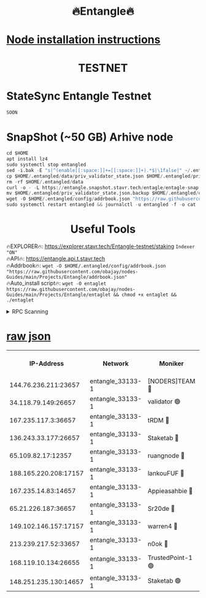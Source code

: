 <h1 align="center"> 🔥Entangle🔥</h1>

[Node installation instructions](https://github.com/obajay/nodes-Guides/tree/main/Projects/Entangle)
=

<h1 align="center"> TESTNET</h1>

# StateSync Entangle Testnet
```python
SOON
```
# SnapShot (~50 GB) Arhive node
```python
cd $HOME
apt install lz4
sudo systemctl stop entangled
sed -i.bak -E "s|^(enable[[:space:]]+=[[:space:]]+).*$|\1false|" ~/.entangled/config/config.toml
cp $HOME/.entangled/data/priv_validator_state.json $HOME/.entangled/priv_validator_state.json.backup
rm -rf $HOME/.entangled/data
curl -o - -L https://entangle.snapshot.stavr.tech/entagle/entagle-snap.tar.lz4 | lz4 -c -d - | tar -x -C $HOME/.entangled --strip-components 2
mv $HOME/.entangled/priv_validator_state.json.backup $HOME/.entangled/data/priv_validator_state.json
wget -O $HOME/.entangled/config/addrbook.json "https://raw.githubusercontent.com/obajay/nodes-Guides/main/Projects/Entangle/addrbook.json"
sudo systemctl restart entangled && journalctl -u entangled -f -o cat
```
 <h1 align="center"> Useful Tools</h1>
 
🔥EXPLORER🔥: https://explorer.stavr.tech/Entangle-testnet/staking        `Indexer "ON"` \
🔥API🔥:      https://entangle.api.t.stavr.tech \
🔥Addrbook🔥: ```wget -O $HOME/.entangled/config/addrbook.json "https://raw.githubusercontent.com/obajay/nodes-Guides/main/Projects/Entangle/addrbook.json"``` \
🔥Auto_install script🔥:  `wget -O entaglet https://raw.githubusercontent.com/obajay/nodes-Guides/main/Projects/Entangle/entaglet && chmod +x entaglet && ./entaglet`


<details>
<summary>RPC Scanning</summary>

<h2 align="center"> We scan nodes in real time every 4 hours. And we provide the final result of RPC endpoints.
We cannot influence the operation of these nodes in any way. </h2>


```python
If Voting Power is higher than 0 --> then the Node is a validator of the network and may be subject to attack and be a potential threat to the chain.
```
```python
We marked such validators with a red symbol
```

</details>

[raw json](https://rpc-check.entangt.stavr.tech/entangt/rpc-entangt-result.json)
=


<table><tr><th>IP-Address</th><th>Network</th><th>Moniker</th><th>Latest Block Height</th><th>Earliest Block Height</th><th>Catching Up</th><th>Tx Index</th><th>Voting Power</th><th>Scan Time</th></tr><tr><td>144.76.236.211:23657</td><td>entangle_33133-1</td><td>[NODERS]TEAM 🔴</td><td>2293193</td><td>1</td><td>False</td><td>off</td><td>27069241719377273</td><td>2024-02-21T05:06:28.750488889UTC</td></tr><tr><td>34.118.79.149:26657</td><td>entangle_33133-1</td><td>validator 🟢</td><td>2293194</td><td>1</td><td>False</td><td>on</td><td>0</td><td>2024-02-21T05:06:35.740017148UTC</td></tr><tr><td>167.235.117.3:36657</td><td>entangle_33133-1</td><td>tRDM 🔴</td><td>2293196</td><td>1</td><td>False</td><td>on</td><td>188158110631918</td><td>2024-02-21T05:06:40.569947078UTC</td></tr><tr><td>136.243.33.177:26657</td><td>entangle_33133-1</td><td>Staketab 🔴</td><td>2293194</td><td>660001</td><td>False</td><td>on</td><td>156068372034410</td><td>2024-02-21T05:06:31.095999673UTC</td></tr><tr><td>65.109.82.17:12357</td><td>entangle_33133-1</td><td>ruangnode 🔴</td><td>2293191</td><td>1312001</td><td>False</td><td>off</td><td>512795424768566</td><td>2024-02-21T05:06:17.588777012UTC</td></tr><tr><td>188.165.220.208:17157</td><td>entangle_33133-1</td><td>lankouFUF 🔴</td><td>2293192</td><td>1910001</td><td>False</td><td>off</td><td>316793916286245</td><td>2024-02-21T05:06:19.973483558UTC</td></tr><tr><td>167.235.14.83:14657</td><td>entangle_33133-1</td><td>Appieasahbie 🔴</td><td>2293196</td><td>2042001</td><td>False</td><td>on</td><td>43255846663117574</td><td>2024-02-21T05:06:40.177132183UTC</td></tr><tr><td>65.21.226.187:36657</td><td>entangle_33133-1</td><td>Sr20de 🔴</td><td>2293191</td><td>2049001</td><td>False</td><td>off</td><td>19516726078017</td><td>2024-02-21T05:06:16.865887859UTC</td></tr><tr><td>149.102.146.157:17157</td><td>entangle_33133-1</td><td>warren4 🔴</td><td>2293193</td><td>2098001</td><td>False</td><td>on</td><td>501497527841438</td><td>2024-02-21T05:06:28.504721713UTC</td></tr><tr><td>213.239.217.52:33657</td><td>entangle_33133-1</td><td>n0ok 🔴</td><td>2293194</td><td>2193194</td><td>False</td><td>off</td><td>46593139008288784</td><td>2024-02-21T05:06:35.402901752UTC</td></tr><tr><td>168.119.10.134:26655</td><td>entangle_33133-1</td><td>TrustedPoint-1 🟢</td><td>2293196</td><td>2268001</td><td>False</td><td>off</td><td>0</td><td>2024-02-21T05:06:40.869414636UTC</td></tr><tr><td>148.251.235.130:14657</td><td>entangle_33133-1</td><td>Staketab 🟢</td><td>2293191</td><td>2272001</td><td>False</td><td>on</td><td>0</td><td>2024-02-21T05:06:16.521515316UTC</td></tr></table>
